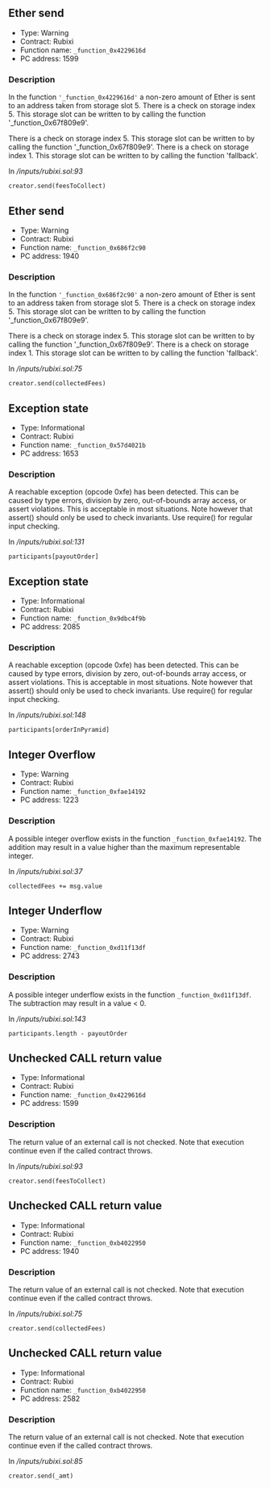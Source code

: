 

## Ether send

- Type: Warning
- Contract: Rubixi
- Function name: `_function_0x4229616d`
- PC address: 1599



### Description

In the function `'_function_0x4229616d'` a non-zero amount of Ether is sent to an address taken from storage slot 5.
There is a check on storage index 5. This storage slot can be written to by calling the function '_function_0x67f809e9'.

There is a check on storage index 5. This storage slot can be written to by calling the function '_function_0x67f809e9'.
There is a check on storage index 1. This storage slot can be written to by calling the function 'fallback'.

In *<TESTDATA>/inputs/rubixi.sol:93*

```
creator.send(feesToCollect)
```


## Ether send

- Type: Warning
- Contract: Rubixi
- Function name: `_function_0x686f2c90`
- PC address: 1940



### Description

In the function `'_function_0x686f2c90'` a non-zero amount of Ether is sent to an address taken from storage slot 5.
There is a check on storage index 5. This storage slot can be written to by calling the function '_function_0x67f809e9'.

There is a check on storage index 5. This storage slot can be written to by calling the function '_function_0x67f809e9'.
There is a check on storage index 1. This storage slot can be written to by calling the function 'fallback'.

In *<TESTDATA>/inputs/rubixi.sol:75*

```
creator.send(collectedFees)
```


## Exception state

- Type: Informational
- Contract: Rubixi
- Function name: `_function_0x57d4021b`
- PC address: 1653



### Description

A reachable exception (opcode 0xfe) has been detected. This can be caused by type errors, division by zero, out-of-bounds array access, or assert violations. This is acceptable in most situations. Note however that assert() should only be used to check invariants. Use require() for regular input checking. 

In *<TESTDATA>/inputs/rubixi.sol:131*

```
participants[payoutOrder]
```


## Exception state

- Type: Informational
- Contract: Rubixi
- Function name: `_function_0x9dbc4f9b`
- PC address: 2085



### Description

A reachable exception (opcode 0xfe) has been detected. This can be caused by type errors, division by zero, out-of-bounds array access, or assert violations. This is acceptable in most situations. Note however that assert() should only be used to check invariants. Use require() for regular input checking. 

In *<TESTDATA>/inputs/rubixi.sol:148*

```
participants[orderInPyramid]
```


## Integer Overflow 

- Type: Warning
- Contract: Rubixi
- Function name: `_function_0xfae14192`
- PC address: 1223



### Description

A possible integer overflow exists in the function `_function_0xfae14192`.
The addition may result in a value higher than the maximum representable integer.

In *<TESTDATA>/inputs/rubixi.sol:37*

```
collectedFees += msg.value
```


## Integer Underflow

- Type: Warning
- Contract: Rubixi
- Function name: `_function_0xd11f13df`
- PC address: 2743



### Description

A possible integer underflow exists in the function `_function_0xd11f13df`.
The subtraction may result in a value < 0.

In *<TESTDATA>/inputs/rubixi.sol:143*

```
participants.length - payoutOrder
```


## Unchecked CALL return value

- Type: Informational
- Contract: Rubixi
- Function name: `_function_0x4229616d`
- PC address: 1599



### Description

The return value of an external call is not checked. Note that execution continue even if the called contract throws.

In *<TESTDATA>/inputs/rubixi.sol:93*

```
creator.send(feesToCollect)
```


## Unchecked CALL return value

- Type: Informational
- Contract: Rubixi
- Function name: `_function_0xb4022950`
- PC address: 1940



### Description

The return value of an external call is not checked. Note that execution continue even if the called contract throws.

In *<TESTDATA>/inputs/rubixi.sol:75*

```
creator.send(collectedFees)
```


## Unchecked CALL return value

- Type: Informational
- Contract: Rubixi
- Function name: `_function_0xb4022950`
- PC address: 2582



### Description

The return value of an external call is not checked. Note that execution continue even if the called contract throws.

In *<TESTDATA>/inputs/rubixi.sol:85*

```
creator.send(_amt)
```
